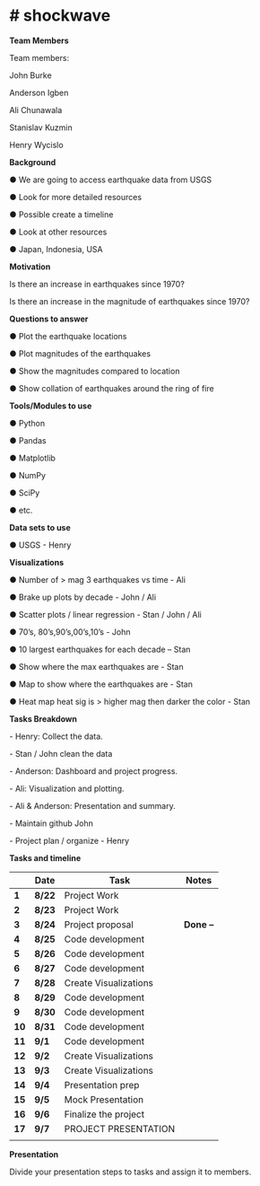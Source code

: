 # # shockwave

 

**Team Members**

 Team members:

John Burke

Anderson Igben

Ali Chunawala

Stanislav Kuzmin

Henry Wycislo







**Background**

●   We are going to access earthquake data from USGS

●   Look for more detailed resources

●   Possible create a timeline 

●   Look at other resources 

●   Japan, Indonesia, USA

 

**Motivation** 

 

Is there an increase in earthquakes since 1970?

Is there an increase in the magnitude of earthquakes since 1970?

 

 

**Questions to answer**

 

●   Plot the earthquake locations

●   Plot magnitudes of the earthquakes 

●   Show the magnitudes compared to location

●   Show collation of earthquakes around the ring of fire

 

 

 

 

**Tools/Modules to use**

●   Python

●   Pandas

●   Matplotlib

●   NumPy

●   SciPy

●   etc.

 

**Data sets to use**

●   USGS - Henry



**Visualizations** 

●   Number of > mag 3 earthquakes vs time - Ali

●   Brake up plots by decade - John / Ali

●   Scatter plots / linear regression - Stan / John / Ali

●   70’s, 80’s,90’s,00’s,10’s - John

●   10 largest earthquakes for each decade – Stan 

●   Show where the max earthquakes are - Stan

●   Map to show where the earthquakes are - Stan 

●   Heat map heat sig is > higher mag then darker the color - Stan

 

**Tasks Breakdown**

\-    Henry: Collect the data. 

\-    Stan / John clean the data

\-    Anderson: Dashboard and project progress.

\-    Ali: Visualization and plotting. 

\-    Ali & Anderson: Presentation and summary.

\-    Maintain github John

\-    Project plan / organize - Henry

 

**Tasks and timeline**

 

|        | **Date** | **Task**              | **Notes**   |
| ------ | -------- | --------------------- | ----------- |
| **1**  | **8/22** | Project Work          |             |
| **2**  | **8/23** | Project Work          |             |
| **3**  | **8/24** | Project proposal      | **Done  –** |
| **4**  | **8/25** | Code development      |             |
| **5**  | **8/26** | Code development      |             |
| **6**  | **8/27** | Code development      |             |
| **7**  | **8/28** | Create Visualizations |             |
| **8**  | **8/29** | Code development      |             |
| **9**  | **8/30** | Code development      |             |
| **10** | **8/31** | Code development      |             |
| **11** | **9/1**  | Code development      |             |
| **12** | **9/2**  | Create Visualizations |             |
| **13** | **9/3**  | Create Visualizations |             |
| **14** | **9/4**  | Presentation prep     |             |
| **15** | **9/5**  | Mock Presentation     |             |
| **16** | **9/6**  | Finalize the project  |             |
| **17** | **9/7**  | PROJECT PRESENTATION  |             |
|        |          |                       |             |

 

**Presentation**

Divide your presentation steps to tasks and assign it to members.

 

 